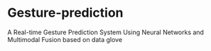 # Gesture-prediction
A Real-time Gesture Prediction System Using Neural Networks and Multimodal Fusion based on data glove
